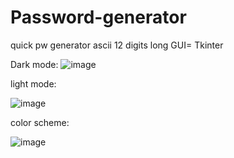 # Password-generator
quick pw generator  ascii 12 digits long GUI= Tkinter

Dark mode:
![image](https://github.com/user-attachments/assets/62d4b84b-983a-46fb-9700-93a710cbeab9)

light mode:

![image](https://github.com/user-attachments/assets/6bba111b-8a5a-4b58-ac3d-f12e5c7eb94c)

color scheme:

![image](https://github.com/user-attachments/assets/b17d6c13-9f08-42fb-8608-b9bfe9e42398)


